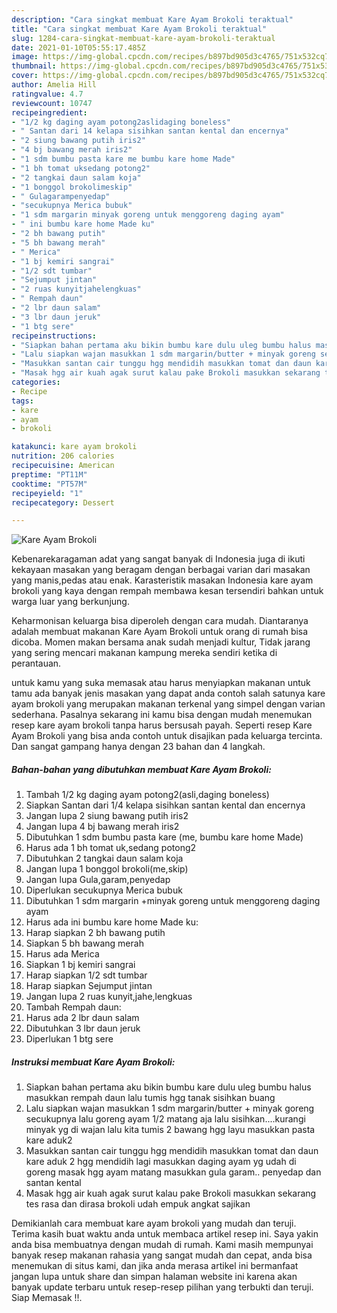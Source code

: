 ```yaml
---
description: "Cara singkat membuat Kare Ayam Brokoli teraktual"
title: "Cara singkat membuat Kare Ayam Brokoli teraktual"
slug: 1284-cara-singkat-membuat-kare-ayam-brokoli-teraktual
date: 2021-01-10T05:55:17.485Z
image: https://img-global.cpcdn.com/recipes/b897bd905d3c4765/751x532cq70/kare-ayam-brokoli-foto-resep-utama.jpg
thumbnail: https://img-global.cpcdn.com/recipes/b897bd905d3c4765/751x532cq70/kare-ayam-brokoli-foto-resep-utama.jpg
cover: https://img-global.cpcdn.com/recipes/b897bd905d3c4765/751x532cq70/kare-ayam-brokoli-foto-resep-utama.jpg
author: Amelia Hill
ratingvalue: 4.7
reviewcount: 10747
recipeingredient:
- "1/2 kg daging ayam potong2aslidaging boneless"
- " Santan dari 14 kelapa sisihkan santan kental dan encernya"
- "2 siung bawang putih iris2"
- "4 bj bawang merah iris2"
- "1 sdm bumbu pasta kare me bumbu kare home Made"
- "1 bh tomat uksedang potong2"
- "2 tangkai daun salam koja"
- "1 bonggol brokolimeskip"
- " Gulagarampenyedap"
- "secukupnya Merica bubuk"
- "1 sdm margarin minyak goreng untuk menggoreng daging ayam"
- " ini bumbu kare home Made ku"
- "2 bh bawang putih"
- "5 bh bawang merah"
- " Merica"
- "1 bj kemiri sangrai"
- "1/2 sdt tumbar"
- "Sejumput jintan"
- "2 ruas kunyitjahelengkuas"
- " Rempah daun"
- "2 lbr daun salam"
- "3 lbr daun jeruk"
- "1 btg sere"
recipeinstructions:
- "Siapkan bahan pertama aku bikin bumbu kare dulu uleg bumbu halus masukkan rempah daun lalu tumis hgg tanak sisihkan buang"
- "Lalu siapkan wajan masukkan 1 sdm margarin/butter + minyak goreng secukupnya lalu goreng ayam 1/2 matang aja lalu sisihkan....kurangi minyak yg di wajan lalu kita tumis 2 bawang hgg layu masukkan pasta kare aduk2"
- "Masukkan santan cair tunggu hgg mendidih masukkan tomat dan daun kare aduk 2 hgg mendidih lagi masukkan daging ayam yg udah di goreng masak hgg ayam matang masukkan gula garam.. penyedap dan santan kental"
- "Masak hgg air kuah agak surut kalau pake Brokoli masukkan sekarang tes rasa dan dirasa brokoli udah empuk angkat sajikan"
categories:
- Recipe
tags:
- kare
- ayam
- brokoli

katakunci: kare ayam brokoli 
nutrition: 206 calories
recipecuisine: American
preptime: "PT11M"
cooktime: "PT57M"
recipeyield: "1"
recipecategory: Dessert

---
```



![Kare Ayam Brokoli](https://img-global.cpcdn.com/recipes/b897bd905d3c4765/751x532cq70/kare-ayam-brokoli-foto-resep-utama.jpg)

Kebenarekaragaman adat yang sangat banyak di Indonesia juga di ikuti kekayaan masakan yang beragam dengan berbagai varian dari masakan yang manis,pedas atau enak. Karasteristik masakan Indonesia kare ayam brokoli yang kaya dengan rempah membawa kesan tersendiri bahkan untuk warga luar yang berkunjung.


Keharmonisan keluarga bisa diperoleh dengan cara mudah. Diantaranya adalah membuat makanan Kare Ayam Brokoli untuk orang di rumah bisa dicoba. Momen makan bersama anak sudah menjadi kultur, Tidak jarang yang sering mencari makanan kampung mereka sendiri ketika di perantauan.



untuk kamu yang suka memasak atau harus menyiapkan makanan untuk tamu ada banyak jenis masakan yang dapat anda contoh salah satunya kare ayam brokoli yang merupakan makanan terkenal yang simpel dengan varian sederhana. Pasalnya sekarang ini kamu bisa dengan mudah menemukan resep kare ayam brokoli tanpa harus bersusah payah.
Seperti resep Kare Ayam Brokoli yang bisa anda contoh untuk disajikan pada keluarga tercinta. Dan sangat gampang hanya dengan 23 bahan dan 4 langkah.


<!--inarticleads1-->

##### Bahan-bahan yang dibutuhkan membuat Kare Ayam Brokoli:

1. Tambah 1/2 kg daging ayam potong2(asli,daging boneless)
1. Siapkan  Santan dari 1/4 kelapa sisihkan santan kental dan encernya
1. Jangan lupa 2 siung bawang putih iris2
1. Jangan lupa 4 bj bawang merah iris2
1. Dibutuhkan 1 sdm bumbu pasta kare (me, bumbu kare home Made)
1. Harus ada 1 bh tomat uk,sedang potong2
1. Dibutuhkan 2 tangkai daun salam koja
1. Jangan lupa 1 bonggol brokoli(me,skip)
1. Jangan lupa  Gula,garam,penyedap
1. Diperlukan secukupnya Merica bubuk
1. Dibutuhkan 1 sdm margarin +minyak goreng untuk menggoreng daging ayam
1. Harus ada  ini bumbu kare home Made ku:
1. Harap siapkan 2 bh bawang putih
1. Siapkan 5 bh bawang merah
1. Harus ada  Merica
1. Siapkan 1 bj kemiri sangrai
1. Harap siapkan 1/2 sdt tumbar
1. Harap siapkan Sejumput jintan
1. Jangan lupa 2 ruas kunyit,jahe,lengkuas
1. Tambah  Rempah daun:
1. Harus ada 2 lbr daun salam
1. Dibutuhkan 3 lbr daun jeruk
1. Diperlukan 1 btg sere




<!--inarticleads2-->

##### Instruksi membuat  Kare Ayam Brokoli:

1. Siapkan bahan pertama aku bikin bumbu kare dulu uleg bumbu halus masukkan rempah daun lalu tumis hgg tanak sisihkan buang
1. Lalu siapkan wajan masukkan 1 sdm margarin/butter + minyak goreng secukupnya lalu goreng ayam 1/2 matang aja lalu sisihkan....kurangi minyak yg di wajan lalu kita tumis 2 bawang hgg layu masukkan pasta kare aduk2
1. Masukkan santan cair tunggu hgg mendidih masukkan tomat dan daun kare aduk 2 hgg mendidih lagi masukkan daging ayam yg udah di goreng masak hgg ayam matang masukkan gula garam.. penyedap dan santan kental
1. Masak hgg air kuah agak surut kalau pake Brokoli masukkan sekarang tes rasa dan dirasa brokoli udah empuk angkat sajikan




Demikianlah cara membuat kare ayam brokoli yang mudah dan teruji. Terima kasih buat waktu anda untuk membaca artikel resep ini. Saya yakin anda bisa membuatnya dengan mudah di rumah. Kami masih mempunyai banyak resep makanan rahasia yang sangat mudah dan cepat, anda bisa menemukan di situs kami, dan jika anda merasa artikel ini bermanfaat jangan lupa untuk share dan simpan halaman website ini karena akan banyak update terbaru untuk resep-resep pilihan yang terbukti dan teruji. Siap Memasak !!. 
